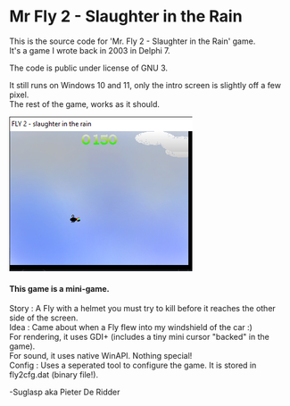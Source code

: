 # Mr Fly 2 - Slaughter in the Rain
This is the source code for 'Mr. Fly 2 - Slaughter in the Rain' game.\
It's a game I wrote back in 2003 in Delphi 7.

The code is public under license of GNU 3.

It still runs on Windows 10 and 11, only the intro screen is slightly off a few pixel.\
The rest of the game, works as it should.

![Mr. Fly 2 screenshot](./screen1.png)


#### This game is a mini-game.
Story : A Fly with a helmet you must try to kill before it reaches the other side of the screen.\
Idea : Came about when a Fly flew into my windshield of the car :)\
For rendering, it uses GDI+ (includes a tiny mini cursor "backed" in the game).\
For sound, it uses native WinAPI. Nothing special!\
Config : Uses a seperated tool to configure the game. It is stored in fly2cfg.dat (binary file!).

-Suglasp aka Pieter De Ridder
